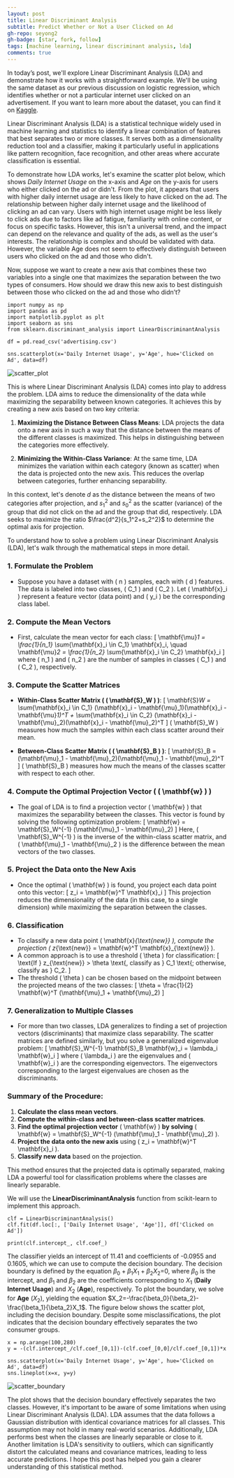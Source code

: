 ```yaml
---
layout: post
title: Linear Discriminant Analysis
subtitle: Predict Whether or Not a User Clicked on Ad
gh-repo: seyong2
gh-badge: [star, fork, follow]
tags: [machine learning, linear discriminant analysis, lda]
comments: true
---
```


In today’s post, we'll explore Linear Discriminant Analysis (LDA) and demonstrate how it works with a straightforward example. We'll be using the same dataset as our previous discussion on logistic regression, which identifies whether or not a particular internet user clicked on an advertisement. If you want to learn more about the dataset, you can find it on [Kaggle](https://www.kaggle.com/datasets/gabrielsantello/advertisement-click-on-ad).

Linear Discriminant Analysis (LDA) is a statistical technique widely used in machine learning and statistics to identify a linear combination of features that best separates two or more classes. It serves both as a dimensionality reduction tool and a classifier, making it particularly useful in applications like pattern recognition, face recognition, and other areas where accurate classification is essential.

To demonstrate how LDA works, let's examine the scatter plot below, which shows $Daily$ $Internet$ $Usage$ on the x-axis and $Age$ on the y-axis for users who either clicked on the ad or didn't. From the plot, it appears that users with higher daily internet usage are less likely to have clicked on the ad. The relationship between higher daily internet usage and the likelihood of clicking an ad can vary. Users with high internet usage might be less likely to click ads due to factors like ad fatigue, familiarity with online content, or focus on specific tasks. However, this isn't a universal trend, and the impact can depend on the relevance and quality of the ads, as well as the user's interests. The relationship is complex and should be validated with data. However, the variable Age does not seem to effectively distinguish between users who clicked on the ad and those who didn't.

Now, suppose we want to create a new axis that combines these two variables into a single one that maximizes the separation between the two types of consumers. How should we draw this new axis to best distinguish between those who clicked on the ad and those who didn’t?

```
import numpy as np
import pandas as pd
import matplotlib.pyplot as plt
import seaborn as sns
from sklearn.discriminant_analysis import LinearDiscriminantAnalysis

df = pd.read_csv('advertising.csv')

sns.scatterplot(x='Daily Internet Usage', y='Age', hue='Clicked on Ad', data=df)
```

![scatter_plot](https://github.com/seyong2/seyong2.github.io/blob/master/assets/img/figures_lda/scatterplot.png?raw=true)

This is where Linear Discriminant Analysis (LDA) comes into play to address the problem. LDA aims to reduce the dimensionality of the data while maximizing the separability between known categories. It achieves this by creating a new axis based on two key criteria:

1. **Maximizing the Distance Between Class Means**: LDA projects the data onto a new axis in such a way that the distance between the means of the different classes is maximized. This helps in distinguishing between the categories more effectively.

2. **Minimizing the Within-Class Variance**: At the same time, LDA minimizes the variation within each category (known as scatter) when the data is projected onto the new axis. This reduces the overlap between categories, further enhancing separability.

In this context, let's denote $d$ as the distance between the means of two categories after projection, and $s_1^2$ and $s_0^2$ as the scatter (variance) of the group that did not click on the ad and the group that did, respectively. LDA seeks to maximize the ratio $\frac{d^2}{s_1^2+s_2^2}$ to determine the optimal axis for projection.

To understand how to solve a problem using Linear Discriminant Analysis (LDA), let's walk through the mathematical steps in more detail. 

### 1. **Formulate the Problem**
   - Suppose you have a dataset with \( n \) samples, each with \( d \) features. The data is labeled into two classes, \( C_1 \) and \( C_2 \). Let \( \mathbf{x}_i \) represent a feature vector (data point) and \( y_i \) be the corresponding class label.

### 2. **Compute the Mean Vectors**
   - First, calculate the mean vector for each class:
     \[
     \mathbf{\mu}_1 = \frac{1}{n_1} \sum_{\mathbf{x}_i \in C_1} \mathbf{x}_i, \quad \mathbf{\mu}_2 = \frac{1}{n_2} \sum_{\mathbf{x}_i \in C_2} \mathbf{x}_i
     \]
     where \( n_1 \) and \( n_2 \) are the number of samples in classes \( C_1 \) and \( C_2 \), respectively.

### 3. **Compute the Scatter Matrices**

   - **Within-Class Scatter Matrix ( \( \mathbf{S}_W \) )**:
     \[
     \mathbf{S}_W = \sum_{\mathbf{x}_i \in C_1} (\mathbf{x}_i - \mathbf{\mu}_1)(\mathbf{x}_i - \mathbf{\mu}_1)^T + \sum_{\mathbf{x}_i \in C_2} (\mathbf{x}_i - \mathbf{\mu}_2)(\mathbf{x}_i - \mathbf{\mu}_2)^T
     \]
     \( \mathbf{S}_W \) measures how much the samples within each class scatter around their mean.

   - **Between-Class Scatter Matrix ( \( \mathbf{S}_B \) )**:
     \[
     \mathbf{S}_B = (\mathbf{\mu}_1 - \mathbf{\mu}_2)(\mathbf{\mu}_1 - \mathbf{\mu}_2)^T
     \]
     \( \mathbf{S}_B \) measures how much the means of the classes scatter with respect to each other.

### 4. **Compute the Optimal Projection Vector ( \( \mathbf{w} \) )**
   - The goal of LDA is to find a projection vector \( \mathbf{w} \) that maximizes the separability between the classes. This vector is found by solving the following optimization problem:
     \[
     \mathbf{w} = \mathbf{S}_W^{-1} (\mathbf{\mu}_1 - \mathbf{\mu}_2)
     \]
     Here, \( \mathbf{S}_W^{-1} \) is the inverse of the within-class scatter matrix, and \( \mathbf{\mu}_1 - \mathbf{\mu}_2 \) is the difference between the mean vectors of the two classes.

### 5. **Project the Data onto the New Axis**
   - Once the optimal \( \mathbf{w} \) is found, you project each data point onto this vector:
     \[
     z_i = \mathbf{w}^T \mathbf{x}_i
     \]
     This projection reduces the dimensionality of the data (in this case, to a single dimension) while maximizing the separation between the classes.

### 6. **Classification**
   - To classify a new data point \( \mathbf{x}_{\text{new}} \), compute the projection \( z_{\text{new}} = \mathbf{w}^T \mathbf{x}_{\text{new}} \).
   - A common approach is to use a threshold \( \theta \) for classification:
     \[
     \text{If } z_{\text{new}} > \theta \text{, classify as } C_1 \text{; otherwise, classify as } C_2.
     \]
   - The threshold \( \theta \) can be chosen based on the midpoint between the projected means of the two classes:
     \[
     \theta = \frac{1}{2} \mathbf{w}^T (\mathbf{\mu}_1 + \mathbf{\mu}_2)
     \]

### 7. **Generalization to Multiple Classes**
   - For more than two classes, LDA generalizes to finding a set of projection vectors (discriminants) that maximize class separability. The scatter matrices are defined similarly, but you solve a generalized eigenvalue problem:
     \[
     \mathbf{S}_W^{-1} \mathbf{S}_B \mathbf{w}_i = \lambda_i \mathbf{w}_i
     \]
     where \( \lambda_i \) are the eigenvalues and \( \mathbf{w}_i \) are the corresponding eigenvectors. The eigenvectors corresponding to the largest eigenvalues are chosen as the discriminants.

### Summary of the Procedure:
1. **Calculate the class mean vectors**.
2. **Compute the within-class and between-class scatter matrices**.
3. **Find the optimal projection vector** \( \mathbf{w} \) **by solving** \( \mathbf{w} = \mathbf{S}_W^{-1} (\mathbf{\mu}_1 - \mathbf{\mu}_2) \).
4. **Project the data onto the new axis** using \( z_i = \mathbf{w}^T \mathbf{x}_i \).
5. **Classify new data** based on the projection.

This method ensures that the projected data is optimally separated, making LDA a powerful tool for classification problems where the classes are linearly separable.

We will use the **LinearDiscriminantAnalysis** function from scikit-learn to implement this approach.

```
clf = LinearDiscriminantAnalysis()
clf.fit(df.loc[:, ['Daily Internet Usage', 'Age']], df['Clicked on Ad'])

print(clf.intercept_, clf.coef_)
```

The classifier yields an intercept of 11.41 and coefficients of -0.0955 and 0.1605, which we can use to compute the decision boundary. The decision boundary is defined by the equation $\beta_0+\beta_1X_1+\beta_2X_2$=0, where $\beta_0$ is the intercept, and $\beta_1$ and $\beta_2$ are the coefficients corresponding to $X_1$ (**Daily Internet Usage**) and $X_2$ (**Age**), respectively. To plot the boundary, we solve for **Age** ($X_2$), yielding the equation $X_2=-\frac{\beta_0}{\beta_2}-\frac{\beta_1}{\beta_2}X_1$. The figure below shows the scatter plot, including the decision boundary. Despite some misclassifications, the plot indicates that the decision boundary effectively separates the two consumer groups.

```
x = np.arange(100,280)
y = -(clf.intercept_/clf.coef_[0,1])-(clf.coef_[0,0]/clf.coef_[0,1])*x

sns.scatterplot(x='Daily Internet Usage', y='Age', hue='Clicked on Ad', data=df)
sns.lineplot(x=x, y=y)
```

![scatter_boundary](https://github.com/seyong2/seyong2.github.io/blob/master/assets/img/figures_lda/scatterplot_boundary.png?raw=true)

The plot shows that the decision boundary effectively separates the two classes. However, it's important to be aware of some limitations when using Linear Discriminant Analysis (LDA). LDA assumes that the data follows a Gaussian distribution with identical covariance matrices for all classes. This assumption may not hold in many real-world scenarios. Additionally, LDA performs best when the classes are linearly separable or close to it. Another limitation is LDA's sensitivity to outliers, which can significantly distort the calculated means and covariance matrices, leading to less accurate predictions. I hope this post has helped you gain a clearer understanding of this statistical method.
